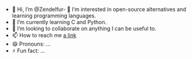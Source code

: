 - 👋 Hi, I’m @Zendelfur- 👀 I’m interested in open-source alternatives and learning programming languages.
- 🌱 I’m currently learning C and Python.
- 💞️ I’m looking to collaborate on anything I can be useful to.
- 📫 How to reach me [a link](https://discord.gg/nXVVXS7c)
- 😄 Pronouns: ...
- ⚡ Fun fact: ...
